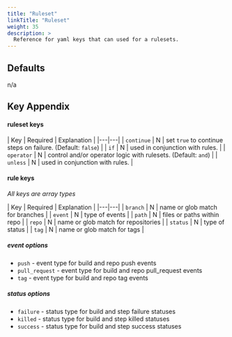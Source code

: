 ```yaml
---
title: "Ruleset"
linkTitle: "Ruleset"
weight: 35
description: >
  Reference for yaml keys that can used for a rulesets.
---
```


## Defaults

n/a

## Key Appendix

#### ruleset keys

| Key | Required | Explanation |
|---|---|
| `continue` | N | set `true` to continue steps on failure. (Default: `false`)  |
| `if` | N | used in conjunction with rules.  |
| `operator` | N | control and/or operator logic with rulesets. (Default: `and`) |
| `unless` | N | used in conjunction with rules.  |

#### rule keys

_All keys are array types_

| Key | Required | Explanation |
|---|---|
| `branch` | N | name or glob match for branches |
| `event` | N | type of events  |
| `path` | N | files or paths within repo |
| `repo` | N | name or glob match for repositories |
| `status` | N | type of status |
| `tag` | N | name or glob match for tags |

##### event options

* `push` - event type for build and repo push events
* `pull_request` - event type for build and repo pull_request events
* `tag` - event type for build and repo tag events

##### status options

* `failure` - status type for build and step failure statuses
* `killed` - status type for build and step killed statuses
* `success` - status type for build and step success statuses
